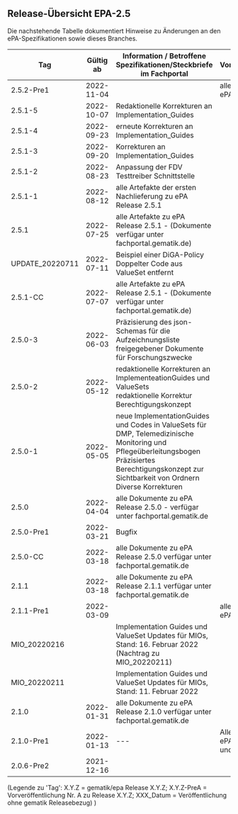 ## Release-Übersicht EPA-2.5

Die nachstehende Tabelle dokumentiert Hinweise zu Änderungen an den ePA-Spezifikationen sowie dieses Branches.<br/> 


| Tag | Gültig ab | Information / Betroffene Spezifikationen/Steckbriefe im Fachportal | Vorabveröffentlichungen |
|---|---|---|---|
|2.5.2-Pre1|2022-11-04||alle Änderungen gemäß ePA_Maintenance 22.3|
|2.5.1-5|2022-10-07|Redaktionelle Korrekturen an Implementation_Guides|||
|2.5.1-4|2022-09-23|erneute Korrekturen an Implementation_Guides|||
|2.5.1-3|2022-09-20|Korrekturen an Implementation_Guides|||
|2.5.1-2|2022-08-23|Anpassung der FDV Testtreiber Schnittstelle|||
|2.5.1-1|2022-08-12|alle Artefakte der ersten Nachlieferung zu ePA Release 2.5.1|||
|2.5.1|2022-07-25|alle Artefakte zu ePA Release 2.5.1 - (Dokumente verfügar unter fachportal.gematik.de)|||
|UPDATE_20220711|2022-07-11|Beispiel einer DiGA-Policy </br> Doppelter Code aus ValueSet entfernt|| 
|2.5.1-CC|2022-07-07|alle Artefakte zu ePA Release 2.5.1 - (Dokumente verfügar unter fachportal.gematik.de)|||
|2.5.0-3|2022-06-03|Präzisierung des json-Schemas für die Aufzeichnungsliste freigegebener Dokumente für Forschungszwecke||
|2.5.0-2|2022-05-12|redaktionelle Korrekturen an ImplementeationGuides und ValueSets </br> redaktionelle Korrektur Berechtigungskonzept||
|2.5.0-1|2022-05-05|neue ImplementationGuides und Codes in ValueSets für DMP, Telemedizinische Monitoring und Pflegeüberleitungsbogen </br> Präzisiertes Berechtigungskonzept zur Sichtbarkeit von Ordnern </br> Diverse Korrekturen||
|2.5.0|2022-04-04|alle Dokumente zu ePA Release 2.5.0 - verfügar unter fachportal.gematik.de||initialer Release</br>(inklusive relevanter Änderungen aus Release ePA 2.1.1)|
|2.5.0-Pre1|2022-03-21|Bugfix ||
|2.5.0-CC|2022-03-18|alle Dokumente zu ePA Release 2.5.0 verfügar unter fachportal.gematik.de||initialer Release zur Kommentierung|
|2.1.1|2022-03-18|alle Dokumente zu ePA Release 2.1.1 verfügar unter fachportal.gematik.de||
|2.1.1-Pre1|2022-03-09||alle Änderungen gemäß ePA_Maintenance 22.1|
|MIO_20220216||Implementation Guides und ValueSet Updates für MIOs, Stand: 16. Februar 2022<br/>(Nachtrag zu MIO_20220211) ||
|MIO_20220211||Implementation Guides und ValueSet Updates für MIOs, Stand: 11. Februar 2022 ||
|2.1.0|2022-01-31|alle Dokumente zu ePA Release 2.1.0 verfügar unter fachportal.gematik.de||
|2.1.0-Pre1|2022-01-13|---|Alle Änderungen gemäß ePA_Maintenance 21.4 und 21.5|
|2.0.6-Pre2 | 2021-12-16 |  |  |




(Legende zu 'Tag': X.Y.Z = gematik/epa Release X.Y.Z;   X.Y.Z-PreA = Vorveröffentlichung Nr. A zu Release X.Y.Z;   XXX_Datum = Veröffentlichung ohne gematik Releasebezug) )
